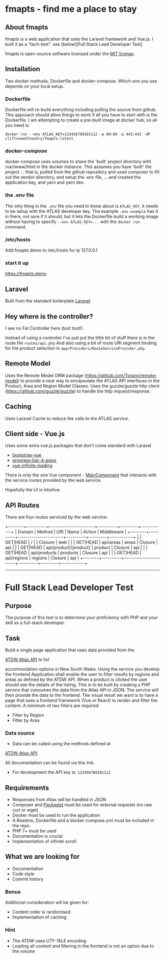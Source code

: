 # fmapts - find me a place to stay

## About fmapts

fmapts is a web application that uses the Laravel framework and Vue.js.
I built it as a "tech-test". see [below][Full Stack Lead Developer Test]

fmapts is open-source software licensed under the [MIT license](https://opensource.org/licenses/MIT).

## Installation 
Two docker methods, Dockerfile and docker-compose. Which one you use depends on your local setup.

### Dockerfile
Dockerfile will re-build everything including pulling the source from github. 
This approach should allow things to work if all you have to start with is the Dockerfile.
I am attempting to create a pre-built image at docker hub, so all you need is:

`docker run --env ATLAS_KEY=123456789101112 -p 80:80 -p 443:443 -dP cliftonwebfoundry/fmapts:latest`

### docker-compose
docker-compose uses volumes to share the 'built' project directory with /var/www/html in the docker instance. 
This assumes you have 'built' the project ... that is, pulled from the github repository and used composer to fill out the vendor directory,
and setup the .env file, ... and created the application key,  and yarn and yarn dev.

### the .env file
The only thing in the `.env` file you need to know about is `ATLAS_KEY`, it needs to be setup with the ATLAS developer key.
The example `.env.example` has it in there, not sure if it should, but it lets the Dockerfile build a working image without having to 
specify `--env ATLAS_KEY=...` with the `docker run` command.

### /etc/hosts
Add fmapts.demo to /etc/hosts for ip 127.0.0.1

### start it up

https://fmapts.demo

## Laravel
Built from the standard boilerplate [Laravel](https://laravel.com/).

## Hey where is the controller?

I see no Fat Controller here (toot toot!).

Instead of using a controller I've just put the little bit of stuff there is in the route file  `routes/api.php`
And also using a bit of route URI segment binding for the product selection in `app/Providers/RouteServiceProvider.php`.

## Remote Model
Uses the Remote Model ORM package (https://github.com/Torann/remote-model) to provide a neat way to encapsulate the 
ATLAS API interfaces in the Product, Area and Region Model Classes.
Uses the guzzle/guzzle http client (https://github.com/guzzle/guzzle) to handle the http request/response.

## Caching
Uses Laravel Cache to reduce the calls to the ATLAS service.

## Client side - Vue.js
Uses some extra vue.js packages that don't come standard with Laravel
- [bootstrap-vue](https://bootstrap-vue.js.org/) 
- [progress-bar-4-axios](https://github.com/rikmms/progress-bar-4-axios#readme)
- [vue-infinite-loading](https://github.com/PeachScript/vue-infinite-loading)

There is only the one Vue component - [MainComponent](https://github.com/nclifton/fmapts/blob/master/resources/js/components/MainComponent.vue) 
that interacts with the service routes provided by the web service.

Hopefully the UI is intuitive.

## API Routes
There are four routes serviced by the web service:

+--------+----------+-----------------------+----------+---------+------------+
| Domain | Method   | URI                   | Name     | Action  | Middleware |
+--------+----------+-----------------------+----------+---------+------------+
|        | GET|HEAD | /                     |          | Closure | web        |
|        | GET|HEAD | api/areas             | areas    | Closure | api        |
|        | GET|HEAD | api/product/{product} | product  | Closure | api        |
|        | GET|HEAD | api/products          | products | Closure | api        |
|        | GET|HEAD | api/regions           | regions  | Closure | api        |
+--------+----------+-----------------------+----------+---------+------------+


---



# Full Stack Lead Developer Test
## Purpose
The purpose of this test is to determine your proficiency with PHP
and your skill
as a full-stack developer.
## Task
Build a single page application that uses data provided from the

[ATDW Atlas API](http://developer.atdw.com.au/ATLAS/API/ATDWO-atlas.html) to list

accommodation options in New South Wales. Using the service you
develop the frontend
Application shall enable the user to filter results by regions and
areas as defined
by the ATDW API.
When a product is clicked the user should see the details of the
listing.
This is to be built by creating a PHP service that consumes the data
from the Atlas
API in JSON. The service will then provide the data to the frontend.
The visual result we want is to have a page that uses a frontend
framework
(Vue or React) to render and filter the content.
A minimum of two filters are required:
* Filter by Region
* Filter by Area
### Data source
* Data can be called using the methods defined at

[ATDW Atlas API](http://developer.atdw.com.au/ATLAS/API/ATDWO-atlas.html).

All documentation can be found via this link.
* For development the API key is: `123456789101112`
## Requirements
* Responses from Atlas will be handled in JSON
* Composer and [Packagist](https://packagist.org/) must be used for
external
requests (no raw curl or wget)
* Docker must be used to run the application
* A Readme, Dockerfile and a docker-compose.yml must be included in
the repo.
* PHP 7+ must be used
* Documentation is crucial
* Implementation of infinite scroll
## What we are looking for
* Documentation
* Code style
* Commit history

### Bonus
Additional consideration will be given for:
* Content order is randomised
* Implementation of caching
### Hint
* The ATDW uses UTF-16LE encoding
* Loading all content and filtering in the frontend is not an option
due to the
volume


